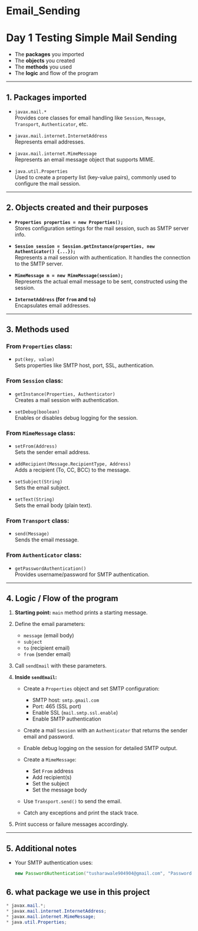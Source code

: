 # Email_Sending
# Day 1 Testing Simple Mail Sending



* The **packages** you imported
* The **objects** you created
* The **methods** you used
* The **logic** and flow of the program

---

## 1. **Packages imported**

* `javax.mail.*`  
  Provides core classes for email handling like `Session`, `Message`, `Transport`, `Authenticator`, etc.

* `javax.mail.internet.InternetAddress`  
  Represents email addresses.

* `javax.mail.internet.MimeMessage`  
  Represents an email message object that supports MIME.

* `java.util.Properties`  
  Used to create a property list (key-value pairs), commonly used to configure the mail session.

---

## 2. **Objects created and their purposes**

* **`Properties properties = new Properties();`**  
  Stores configuration settings for the mail session, such as SMTP server info.

* **`Session session = Session.getInstance(properties, new Authenticator() {...});`**  
  Represents a mail session with authentication. It handles the connection to the SMTP server.

* **`MimeMessage m = new MimeMessage(session);`**  
  Represents the actual email message to be sent, constructed using the session.

* **`InternetAddress` (for `from` and `to`)**  
  Encapsulates email addresses.

---

## 3. **Methods used**

### From `Properties` class:

* `put(key, value)`  
  Sets properties like SMTP host, port, SSL, authentication.

### From `Session` class:

* `getInstance(Properties, Authenticator)`  
  Creates a mail session with authentication.

* `setDebug(boolean)`  
  Enables or disables debug logging for the session.

### From `MimeMessage` class:

* `setFrom(Address)`  
  Sets the sender email address.

* `addRecipient(Message.RecipientType, Address)`  
  Adds a recipient (To, CC, BCC) to the message.

* `setSubject(String)`  
  Sets the email subject.

* `setText(String)`  
  Sets the email body (plain text).

### From `Transport` class:

* `send(Message)`  
  Sends the email message.

### From `Authenticator` class:

* `getPasswordAuthentication()`  
  Provides username/password for SMTP authentication.

---

## 4. **Logic / Flow of the program**

1. **Starting point:** `main` method prints a starting message.

2. Define the email parameters:

   * `message` (email body)  
   * `subject`  
   * `to` (recipient email)  
   * `from` (sender email)

3. Call `sendEmail` with these parameters.

4. **Inside `sendEmail`:**

   * Create a `Properties` object and set SMTP configuration:

     * SMTP host: `smtp.gmail.com`  
     * Port: 465 (SSL port)  
     * Enable SSL (`mail.smtp.ssl.enable`)  
     * Enable SMTP authentication

   * Create a mail `Session` with an `Authenticator` that returns the sender email and password.

   * Enable debug logging on the session for detailed SMTP output.

   * Create a `MimeMessage`:

     * Set `From` address  
     * Add recipient(s)  
     * Set the subject  
     * Set the message body

   * Use `Transport.send()` to send the email.

   * Catch any exceptions and print the stack trace.

5. Print success or failure messages accordingly.

---

## 5. **Additional notes**

* Your SMTP authentication uses:

  ```java
  new PasswordAuthentication("tusharawale904904@gmail.com", "Password")
## 6. **what package we use in this project**
 ```java
 * javax.mail.*;
 * javax.mail.internet.InternetAddress;
 * javax.mail.internet.MimeMessage;
 * java.util.Properties;
